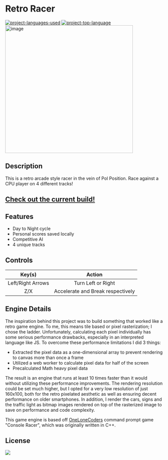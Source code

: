 # Retro Racer
  [![project-languages-used](https://img.shields.io/github/languages/count/ChrisKurz098/NASAteroids?color=important)](https://github.com/ChrisKurz098/racer)
  [![project-top-language](https://img.shields.io/github/languages/top/ChrisKurz098/NASAteroids?color=blueviolet)](https://github.com/ChrisKurz098/racer)  
<img width="407" alt="image" src="https://user-images.githubusercontent.com/90714216/177853724-f883b7a2-72ec-4f08-8069-da783de1bf24.png">

## Description  
This is a retro arcade style racer in the vein of Pol Position. Race against a CPU player on 4 different tracks!
## [Check out the current build!](https://billgonzo123.github.io/racer/)

## Features
- Day to Night cycle
- Personal scores saved locally
- Competitive AI
- 4 unique tracks

## Controls  
| Key(s) | Action |  
| :-------------: | :-------------:  
| Left/Right Arrows | Turn Left or Right |  
| Z/X | Accelerate and Break respectively |  

## Engine Details
The inspiration behind this project was to build something that worked like a retro game engine. To me, this means tile based or pixel rasterization; I chose the ladder.  Unfortunately, calculating each pixel individually has some serious performance drawbacks, especially in an interpreted language like JS. To overcome these performance limitations I did 3 things:

- Extracted the pixel data as a one-dimensional array to prevent rendering to canvas more than once a frame
- Utilized a web worker to calculate pixel data for half of the screen
- Precalculated Math heavy pixel data

The result is an engine that runs at least 10 times faster than it would without utilizing these performance improvements. The rendering resolution could be set much higher, but I opted for a very low resolution of just 160x100, both for the retro pixelated aesthetic as well as ensuring decent performance on older smartphones. In addition, I render the cars, signs and the traffic light as bitmap images rendered on top of the rasterized image to save on performance and code complexity.

This game engine is based off  [OneLoneCoders](https://github.com/OneLoneCoder) command prompt game "Console Racer", which was originally written in C++. 



## License
  ![](https://img.shields.io/badge/license-MIT-blue)
